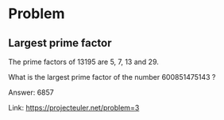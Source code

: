 Problem
===

Largest prime factor
---

The prime factors of 13195 are 5, 7, 13 and 29.

What is the largest prime factor of the number 600851475143 ?

Answer: 6857

Link: https://projecteuler.net/problem=3